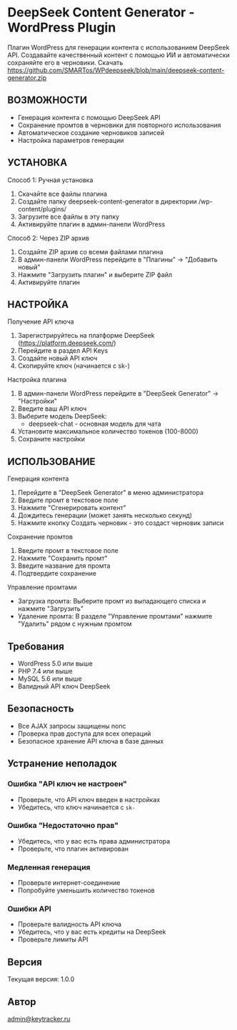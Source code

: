 DeepSeek Content Generator - WordPress Plugin
============================================

Плагин WordPress для генерации контента с использованием DeepSeek API. 
Создавайте качественный контент с помощью ИИ и автоматически сохраняйте его в черновики.
Скачать https://github.com/SMARTos/WPdeepseek/blob/main/deepseek-content-generator.zip

ВОЗМОЖНОСТИ
-----------

- Генерация контента с помощью DeepSeek API
- Сохранение промтов в черновики для повторного использования
- Автоматическое создание черновиков записей
- Настройка параметров генерации

УСТАНОВКА
---------

Способ 1: Ручная установка

1. Скачайте все файлы плагина
2. Создайте папку deepseek-content-generator в директории /wp-content/plugins/
3. Загрузите все файлы в эту папку
4. Активируйте плагин в админ-панели WordPress

Способ 2: Через ZIP архив

1. Создайте ZIP архив со всеми файлами плагина
2. В админ-панели WordPress перейдите в "Плагины" → "Добавить новый"
3. Нажмите "Загрузить плагин" и выберите ZIP файл
4. Активируйте плагин

НАСТРОЙКА
---------

Получение API ключа

1. Зарегистрируйтесь на платформе DeepSeek (https://platform.deepseek.com/)
2. Перейдите в раздел API Keys
3. Создайте новый API ключ
4. Скопируйте ключ (начинается с sk-)

Настройка плагина

1. В админ-панели WordPress перейдите в "DeepSeek Generator" → "Настройки"
2. Введите ваш API ключ
3. Выберите модель DeepSeek:
   - deepseek-chat - основная модель для чата
4. Установите максимальное количество токенов (100-8000)
5. Сохраните настройки

ИСПОЛЬЗОВАНИЕ
-------------

Генерация контента

1. Перейдите в "DeepSeek Generator" в меню администратора
2. Введите промт в текстовое поле
3. Нажмите "Сгенерировать контент"
4. Дождитесь генерации (может занять несколько секунд)
5. Нажмите кнопку Создать черновик - это создаст черновик записи

Сохранение промтов

1. Введите промт в текстовое поле
2. Нажмите "Сохранить промт"
3. Введите название для промта
4. Подтвердите сохранение

Управление промтами

- Загрузка промта: Выберите промт из выпадающего списка и нажмите "Загрузить"
- Удаление промта: В разделе "Управление промтами" нажмите "Удалить" рядом с нужным промтом


## Требования

- WordPress 5.0 или выше
- PHP 7.4 или выше
- MySQL 5.6 или выше
- Валидный API ключ DeepSeek

## Безопасность

- Все AJAX запросы защищены nonc
- Проверка прав доступа для всех операций
- Безопасное хранение API ключа в базе данных


## Устранение неполадок

### Ошибка "API ключ не настроен"
- Проверьте, что API ключ введен в настройках
- Убедитесь, что ключ начинается с `sk-`

### Ошибка "Недостаточно прав"
- Убедитесь, что у вас есть права администратора
- Проверьте, что плагин активирован

### Медленная генерация
- Проверьте интернет-соединение
- Попробуйте уменьшить количество токенов

### Ошибки API
- Проверьте валидность API ключа
- Убедитесь, что у вас есть кредиты на DeepSeek
- Проверьте лимиты API

## Версия

Текущая версия: 1.0.0

## Автор

admin@keytracker.ru
